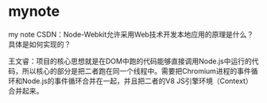 # mynote
my note
CSDN：Node-Webkit允许采用Web技术开发本地应用的原理是什么？具体是如何实现的？

王文睿：项目的核心思想就是在DOM中跑的代码能够直接调用Node.js中运行的代码，所以核心的部分是把二者跑在同一个线程中。需要把Chromium进程的事件循环和Node.js的事件循环合并在一起，并且把二者的V8 JS引擎环境（Context）合并起来。
